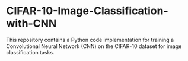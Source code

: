 # CIFAR-10-Image-Classification-with-CNN
This repository contains a Python code implementation for training a Convolutional Neural Network (CNN) on the CIFAR-10 dataset for image classification tasks.
